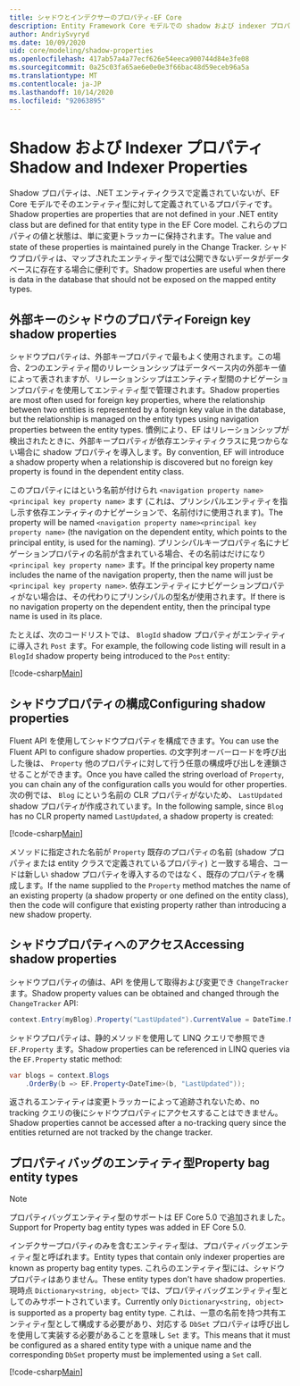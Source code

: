 ```yaml
---
title: シャドウとインデクサーのプロパティ-EF Core
description: Entity Framework Core モデルでの shadow および indexer プロパティの構成
author: AndriySvyryd
ms.date: 10/09/2020
uid: core/modeling/shadow-properties
ms.openlocfilehash: 417ab57a4a77ecf626e54eeca900744d84e3fe08
ms.sourcegitcommit: 0a25c03fa65ae6e0e0e3f66bac48d59eceb96a5a
ms.translationtype: MT
ms.contentlocale: ja-JP
ms.lasthandoff: 10/14/2020
ms.locfileid: "92063895"
---
```

# <a name="shadow-and-indexer-properties"></a><span data-ttu-id="1a10f-103">Shadow および Indexer プロパティ</span><span class="sxs-lookup"><span data-stu-id="1a10f-103">Shadow and Indexer Properties</span></span>

<span data-ttu-id="1a10f-104">Shadow プロパティは、.NET エンティティクラスで定義されていないが、EF Core モデルでそのエンティティ型に対して定義されているプロパティです。</span><span class="sxs-lookup"><span data-stu-id="1a10f-104">Shadow properties are properties that are not defined in your .NET entity class but are defined for that entity type in the EF Core model.</span></span> <span data-ttu-id="1a10f-105">これらのプロパティの値と状態は、単に変更トラッカーに保持されます。</span><span class="sxs-lookup"><span data-stu-id="1a10f-105">The value and state of these properties is maintained purely in the Change Tracker.</span></span> <span data-ttu-id="1a10f-106">シャドウプロパティは、マップされたエンティティ型では公開できないデータがデータベースに存在する場合に便利です。</span><span class="sxs-lookup"><span data-stu-id="1a10f-106">Shadow properties are useful when there is data in the database that should not be exposed on the mapped entity types.</span></span>

## <a name="foreign-key-shadow-properties"></a><span data-ttu-id="1a10f-107">外部キーのシャドウのプロパティ</span><span class="sxs-lookup"><span data-stu-id="1a10f-107">Foreign key shadow properties</span></span>

<span data-ttu-id="1a10f-108">シャドウプロパティは、外部キープロパティで最もよく使用されます。この場合、2つのエンティティ間のリレーションシップはデータベース内の外部キー値によって表されますが、リレーションシップはエンティティ型間のナビゲーションプロパティを使用してエンティティ型で管理されます。</span><span class="sxs-lookup"><span data-stu-id="1a10f-108">Shadow properties are most often used for foreign key properties, where the relationship between two entities is represented by a foreign key value in the database, but the relationship is managed on the entity types using navigation properties between the entity types.</span></span> <span data-ttu-id="1a10f-109">慣例により、EF はリレーションシップが検出されたときに、外部キープロパティが依存エンティティクラスに見つからない場合に shadow プロパティを導入します。</span><span class="sxs-lookup"><span data-stu-id="1a10f-109">By convention, EF will introduce a shadow property when a relationship is discovered but no foreign key property is found in the dependent entity class.</span></span>

<span data-ttu-id="1a10f-110">このプロパティにはという名前が付けられ `<navigation property name><principal key property name>` ます (これは、プリンシパルエンティティを指し示す依存エンティティのナビゲーションで、名前付けに使用されます)。</span><span class="sxs-lookup"><span data-stu-id="1a10f-110">The property will be named `<navigation property name><principal key property name>` (the navigation on the dependent entity, which points to the principal entity, is used for the naming).</span></span> <span data-ttu-id="1a10f-111">プリンシパルキープロパティ名にナビゲーションプロパティの名前が含まれている場合、その名前はだけになり `<principal key property name>` ます。</span><span class="sxs-lookup"><span data-stu-id="1a10f-111">If the principal key property name includes the name of the navigation property, then the name will just be `<principal key property name>`.</span></span> <span data-ttu-id="1a10f-112">依存エンティティにナビゲーションプロパティがない場合は、その代わりにプリンシパルの型名が使用されます。</span><span class="sxs-lookup"><span data-stu-id="1a10f-112">If there is no navigation property on the dependent entity, then the principal type name is used in its place.</span></span>

<span data-ttu-id="1a10f-113">たとえば、次のコードリストでは、 `BlogId` shadow プロパティがエンティティに導入され `Post` ます。</span><span class="sxs-lookup"><span data-stu-id="1a10f-113">For example, the following code listing will result in a `BlogId` shadow property being introduced to the `Post` entity:</span></span>

[!code-csharp[Main](../../../samples/core/Modeling/Conventions/ShadowForeignKey.cs?name=Conventions&highlight=21-23)]

## <a name="configuring-shadow-properties"></a><span data-ttu-id="1a10f-114">シャドウプロパティの構成</span><span class="sxs-lookup"><span data-stu-id="1a10f-114">Configuring shadow properties</span></span>

<span data-ttu-id="1a10f-115">Fluent API を使用してシャドウプロパティを構成できます。</span><span class="sxs-lookup"><span data-stu-id="1a10f-115">You can use the Fluent API to configure shadow properties.</span></span> <span data-ttu-id="1a10f-116">の文字列オーバーロードを呼び出した後は、 `Property` 他のプロパティに対して行う任意の構成呼び出しを連鎖させることができます。</span><span class="sxs-lookup"><span data-stu-id="1a10f-116">Once you have called the string overload of `Property`, you can chain any of the configuration calls you would for other properties.</span></span> <span data-ttu-id="1a10f-117">次の例では、 `Blog` にという名前の CLR プロパティがないため、 `LastUpdated` shadow プロパティが作成されています。</span><span class="sxs-lookup"><span data-stu-id="1a10f-117">In the following sample, since `Blog` has no CLR property named `LastUpdated`, a shadow property is created:</span></span>

[!code-csharp[Main](../../../samples/core/Modeling/FluentAPI/ShadowProperty.cs?name=ShadowProperty&highlight=8)]

<span data-ttu-id="1a10f-118">メソッドに指定された名前が `Property` 既存のプロパティの名前 (shadow プロパティまたは entity クラスで定義されているプロパティ) と一致する場合、コードは新しい shadow プロパティを導入するのではなく、既存のプロパティを構成します。</span><span class="sxs-lookup"><span data-stu-id="1a10f-118">If the name supplied to the `Property` method matches the name of an existing property (a shadow property or one defined on the entity class), then the code will configure that existing property rather than introducing a new shadow property.</span></span>

## <a name="accessing-shadow-properties"></a><span data-ttu-id="1a10f-119">シャドウプロパティへのアクセス</span><span class="sxs-lookup"><span data-stu-id="1a10f-119">Accessing shadow properties</span></span>

<span data-ttu-id="1a10f-120">シャドウプロパティの値は、API を使用して取得および変更でき `ChangeTracker` ます。</span><span class="sxs-lookup"><span data-stu-id="1a10f-120">Shadow property values can be obtained and changed through the `ChangeTracker` API:</span></span>

```csharp
context.Entry(myBlog).Property("LastUpdated").CurrentValue = DateTime.Now;
```

<span data-ttu-id="1a10f-121">シャドウプロパティは、静的メソッドを使用して LINQ クエリで参照でき `EF.Property` ます。</span><span class="sxs-lookup"><span data-stu-id="1a10f-121">Shadow properties can be referenced in LINQ queries via the `EF.Property` static method:</span></span>

```csharp
var blogs = context.Blogs
    .OrderBy(b => EF.Property<DateTime>(b, "LastUpdated"));
```

<span data-ttu-id="1a10f-122">返されるエンティティは変更トラッカーによって追跡されないため、no tracking クエリの後にシャドウプロパティにアクセスすることはできません。</span><span class="sxs-lookup"><span data-stu-id="1a10f-122">Shadow properties cannot be accessed after a no-tracking query since the entities returned are not tracked by the change tracker.</span></span>

## <a name="property-bag-entity-types"></a><span data-ttu-id="1a10f-123">プロパティバッグのエンティティ型</span><span class="sxs-lookup"><span data-stu-id="1a10f-123">Property bag entity types</span></span>

> [!NOTE]
> <span data-ttu-id="1a10f-124">プロパティバッグエンティティ型のサポートは EF Core 5.0 で追加されました。</span><span class="sxs-lookup"><span data-stu-id="1a10f-124">Support for Property bag entity types was added in EF Core 5.0.</span></span>

<span data-ttu-id="1a10f-125">インデクサープロパティのみを含むエンティティ型は、プロパティバッグエンティティ型と呼ばれます。</span><span class="sxs-lookup"><span data-stu-id="1a10f-125">Entity types that contain only indexer properties are known as property bag entity types.</span></span> <span data-ttu-id="1a10f-126">これらのエンティティ型には、シャドウプロパティはありません。</span><span class="sxs-lookup"><span data-stu-id="1a10f-126">These entity types don't have shadow properties.</span></span> <span data-ttu-id="1a10f-127">現時点 `Dictionary<string, object>` では、プロパティバッグエンティティ型としてのみサポートされています。</span><span class="sxs-lookup"><span data-stu-id="1a10f-127">Currently only `Dictionary<string, object>` is supported as a property bag entity type.</span></span> <span data-ttu-id="1a10f-128">これは、一意の名前を持つ共有エンティティ型として構成する必要があり、対応する `DbSet` プロパティは呼び出しを使用して実装する必要があることを意味し `Set` ます。</span><span class="sxs-lookup"><span data-stu-id="1a10f-128">This means that it must be configured as a shared entity type with a unique name and the corresponding `DbSet` property must be implemented using a `Set` call.</span></span>

[!code-csharp[Main](../../../samples/core/Modeling/FluentAPI/SharedType.cs?name=SharedType&highlight=3,7)]